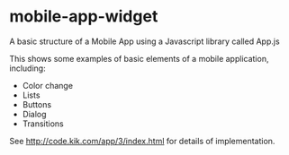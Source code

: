 # mobile-app-widget
A basic structure of a Mobile App using a Javascript library called App.js

This shows some examples of basic elements of a mobile application, including:
- Color change
- Lists
- Buttons
- Dialog
- Transitions

See http://code.kik.com/app/3/index.html for details of implementation.
